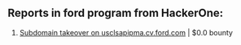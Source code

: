 ## Reports in ford program from HackerOne:
1. [Subdomain takeover on usclsapipma.cv.ford.com](https://hackerone.com/reports/484420) | $0.0 bounty